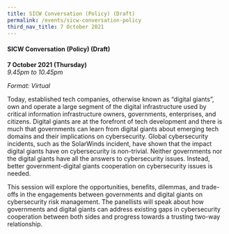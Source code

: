 ```yaml
---
title: SICW Conversation (Policy) (Draft)
permalink: /events/sicw-conversation-policy
third_nav_title: 7 October 2021
---
```

#### **SICW Conversation (Policy) (Draft)**

**7 October 2021 (Thursday)**  
*9.45pm to 10.45pm*

*Format: Virtual*

Today, established tech companies, otherwise known as “digital giants”, own and operate a large segment of the digital infrastructure used by critical information infrastructure owners, governments, enterprises, and citizens. Digital giants are at the forefront of tech development and there is much that governments can learn from digital giants about emerging tech domains and their implications on cybersecurity. Global cybersecurity incidents, such as the SolarWinds incident, have shown that the impact digital giants have on cybersecurity is non-trivial. Neither governments nor the digital giants have all the answers to cybersecurity issues. Instead, better government-digital giants cooperation on cybersecurity issues is needed. 

This session will explore the opportunities, benefits, dilemmas, and trade-offs in the engagements between governments and digital giants on cybersecurity risk management. The panellists will speak about how governments and digital giants can address existing gaps in cybersecurity cooperation between both sides and progress towards a trusting two-way relationship.